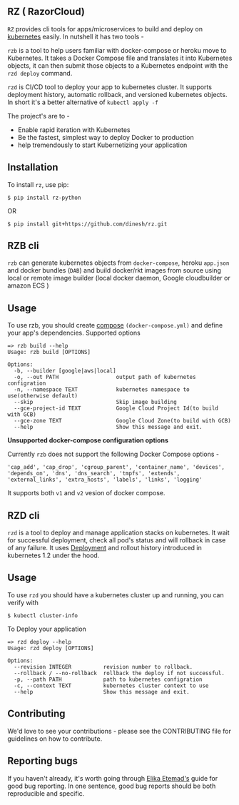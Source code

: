 
RZ ( RazorCloud)
----------------

`RZ` provides cli tools for apps/microservices to build and deploy on [kubernetes](http://kubernetes.io/) easily. In nutshell it has two tools -

`rzb` is a tool to help users familiar with docker-compose or heroku move to Kubernetes. It takes a Docker Compose file and translates it into Kubernetes objects, it can then submit those objects to a Kubernetes endpoint with the `rzd deploy` command.

`rzd` is CI/CD tool to deploy your app to kubernetes cluster. It supports deployment history, automatic rollback, and versioned kubernetes objects. In short it's a better alternative of `kubectl apply -f`

The project's are to -

* Enable rapid iteration with Kubernetes
* Be the fastest, simplest way to deploy Docker to production
* help tremendously to start Kubernetizing your application

Installation
------------
To install `rz`, use pip:
  
    $ pip install rz-python
 OR
 
    $ pip install git+https://github.com/dinesh/rz.git 
    
 RZB cli
---------
`rzb` can generate kubernetes objects from `docker-compose`, heroku `app.json` and docker bundles (`DAB`)  and build docker/rkt images from source using local or remote image builder (local docker daemon, Google cloudbuilder or amazon ECS )

Usage
------
  To use rzb, you should create [compose](https://docs.docker.com/compose/compose-file/) `(docker-compose.yml)` and define your app's dependencies. Supported options

    => rzb build --help
    Usage: rzb build [OPTIONS]

    Options:
      -b, --builder [google|aws|local]
      -o, --out PATH                  output path of kubernetes configration
      -n, --namespace TEXT            kubernetes namespace to use(otherwise default)
      --skip                          Skip image building
      --gce-project-id TEXT           Google Cloud Project Id(to build with GCB)
      --gce-zone TEXT                 Google Cloud Zone(to build with GCB)
      --help                          Show this message and exit.

**Unsupported docker-compose configuration options**
  
  Currently `rzb` does not support the following Docker Compose options -

    'cap_add', 'cap_drop', 'cgroup_parent', 'container_name', 'devices', 'depends_on', 'dns', 'dns_search', 'tmpfs', 'extends',
    'external_links', 'extra_hosts', 'labels', 'links', 'logging'
    
  It supports both `v1` and `v2` vesion of docker compose.

RZD cli
------

`rzd` is a tool to deploy and manage application stacks on kubernetes. It wait for successful deployment, check all pod's status and will rollback in case of any failure. It uses [Deployment](http://kubernetes.io/docs/user-guide/deployments/#what-is-a-deployment) and rollout history introduced in kubernetes 1.2 under the hood.

Usage
-----

To use `rzd` you should have a kubernetes cluster up and running, you can verify with 
  
    $ kubectl cluster-info

To Deploy your application

    => rzd deploy --help
    Usage: rzd deploy [OPTIONS]

    Options:
      --revision INTEGER          revision number to rollback.
      --rollback / --no-rollback  rollback the deploy if not successful.
      -p, --path PATH             path to kubernetes configration
      -c, --context TEXT          kubernetes cluster context to use
      --help                      Show this message and exit.


Contributing
------------

We'd love to see your contributions - please see the CONTRIBUTING file for guidelines on how to contribute.

Reporting bugs
--------------

If you haven't already, it's worth going through [Elika Etemad's](http://fantasai.inkedblade.net/style/talks/filing-good-bugs/) guide for good bug reporting. In one sentence, good bug reports should be both reproducible and specific.
